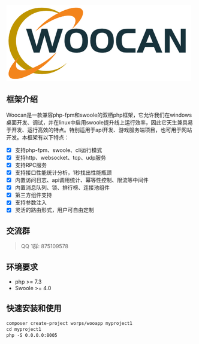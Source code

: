 ![](example/static/logo.png)

## <a id="description">框架介绍</a>

Woocan是一款兼容php-fpm和swoole的双栖php框架，它允许我们在windows桌面开发、调试，并在linux中启用swoole提升线上运行效率，因此它天生兼具易于开发、运行高效的特点。特别适用于api开发、游戏服务端项目，也可用于网站开发。本框架有以下特点：
- [x] 支持php-fpm、swoole、cli运行模式
- [x] 支持http、websocket、tcp、udp服务
- [x] 支持RPC服务
- [x] 支持接口性能统计分析，1秒找出性能瓶颈
- [x] 内置访问日志、api调用统计、幂等性控制、限流等中间件
- [x] 内置消息队列、锁、排行榜、连接池组件
- [x] 第三方组件支持
- [x] 支持参数注入
- [x] 灵活的路由形式，用户可自由定制

## <a id="qq">交流群</a>

> QQ 1群: 875109578

## <a id="env">环境要求</a>
- php >= 7.3  
- Swoole >= 4.0  

## <a id="install">快速安装和使用</a>
```
composer create-project worps/wooapp myproject1
cd myproject1
php -S 0.0.0.0:8005
```